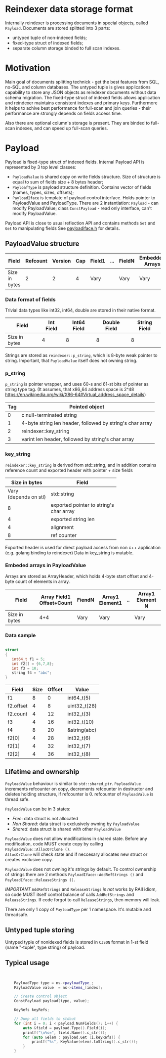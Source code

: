 # Reindexer data storage format
 
Internally reindexer is processing documents in special objects, called `Payload`. Documents are stored splitted into 3 parts:

- untyped tuple of non-indexed fields;
- fixed-type struct of indexed fields;
- separate column storage binded to full scan indexes.

# Motivation

Main goal of documents splitting technick - get the best features from SQL, no-SQL and column databases.
The untyped tuple is gives applications capability to store any JSON objects as reindexer documents without data schema migration.
The fixed-type struct of indexed fields allows application and reindexer maintains consistent indexes and primary keys. Furthermore it helps to achive best performance for full-scan and join queries - their
performance are strongly depends on fields access time. 

Also there are optional column's storage is present. They are binded to full-scan indexes, and can speed up full-scan queries.

# Payload 

Payload is fixed-type struct of indexed fields. Internal Payload API is represented by 3 top level classes: 

- `PayloadValue` is shared copy on write fields structure. Size of structure is equal to sum of fields size + 8 bytes header;
- `PayloafType` is payload structure definition. Contains vector of fields (names, types, sizes, offsets);
- `PayloadIface` is template of payload control interface. Holds pointer to PayloadValue and PayloadType.  There are 2 instantiation: `Payload` - can modify PayloadValue; class `ConstPayload` - read only interface, can't modify PayloadValue.

Payload API is close to usual reflection API and contains methods `Set` and `Get` to manipulating fields
See [payloadiface.h](payloadiface.h) for details.


## PayloadValue structure 

| Field         | Refcount | Version | Cap | Field1 | ... | FieldN | Embedded Arrays |
|---------------|----------|---------|-----|--------|-----|--------|-----------------|
| Size in bytes | 2        | 2       | 4   | Vary   |     | Vary   | Vary            |


### Data format of fields

Trivial data types like int32, int64, double are stored in their native format. 

| Field         | Int Field | Int64 Field | Double Field | String Field |
|---------------|-----------|-------------|--------------|--------------|
| Size in bytes | 4         | 8           | 8            | 8            |


Strings are stored as `reindexer::p_string`, which is 8-byte weak pointer to string. Important, that `PayloadValue` itself does not owning string.


### p_string 

`p_string` is pointer wrapper, and uses 60-s and 61-st bits of pointer as string type tag. (It assumes, that x86_64 address space is 2^48 https://en.wikipedia.org/wiki/X86-64#Virtual_address_space_details)

| Tag | Pointed object                                            |
|-----|-----------------------------------------------------------|
| 0   | c null-terminated string                                  |
| 1   | 4-byte string len header, followed by string's char array |
| 2   | reindexer::key_string                                     |
| 3   | varint len header, followed by string's char array        |


### key_string
`reindexer::key_string` is derived from std::string, and in addition contains reference count and exported header with pointer + size fields

| Size in bytes          | Field                          |
|------------------------|--------------------------------|
| Vary <br> (depends on stl) | std::string                    |
| 8                      | exported pointer to string's<br> char array |
| 4                      | exported string len                     |
| 4                      | alignment                      |
| 8                      | ref counter                    |

Exported header is used for direct payload access from non c++ application (e.g. golang binding to reindexer)
Data in key_string is mutable.

### Embeded arrays in PayloadValue

Arrays are stored as ArrayHeader, which holds 4-byte start offset and 4-byte count of elements in array. 

| Field         | Array Field1<br>Offset+Count | FiendN | Array1<br> Element1 | .. | Array1<br>Element N |
|---------------|---------------------------|--------|------------------|----|------------------|
| Size in bytes | 4+4                       | Vary   | Vary             |    | Vary             |


### Data sample

```c++

struct
{
   int64_t f1 = 5;
   int f2[] = {6,7,8};
   int f3 = 10;
   string f4 = "abc";
}
```

| Field     | Size | Offset | Value        |
|-----------|------|--------|--------------|
| f1        | 8    | 0      | int64_t(5)   |
| f2.offset | 4    | 8      | uint32_t(28) |
| f2.count  | 4    | 12     | int32_t(3)   |
| f3        | 4    | 16     | int32_t(10)  |
| f4        | 8    | 20     | &string(abc) |
| f2[0]     | 4    | 28     | int32_t(6)   |
| f2[1]     | 4    | 32     | int32_t(7)   |
| f2[2]     | 4    | 36     | int32_t(8)   |


## Lifetime and ownership

`PayloadValue` behaviour is similar to `std::shared_ptr`. `PayloadValue` increments refcounter on copy, decrements refcounter in destructor and deletes holding structure, if refcounter is 0.
refcounter of `PayloadValue` is thread safe.

`PayloadValue` can be in 3 states:
- *Free*: data struct is not allocated
- *Non Shared*: data struct is exclusively owning by `PayloadValue`
- *Shared*: data struct is shared with other `PayloadValue`

`PayloadValue` does not allow modifications in shared state. Before any modification, code MUST create copy by calling `PayloadValue::AllocOrClone ()`.  
`AllocOrClone` will check state and if neccesary allocates new struct or creates exclusive copy.

`PayloadValue` does not owning it's strings by default. To control ownership of strings there are 2 methods `PayloadIface::AddRefStrings ()` and `PayloadIface::ReleaseStrings ()`. 

*IMPORTANT* `AddRefStrings` and `ReleaseStrings` *is not* works by RAII idiom, so code MUST itself control balance of calls `AddRefStrings` and `ReleaseStrings`. If code forgot to call `ReleaseStrings`, then memory will leak.

There are only 1 copy of `PayloadType` per 1 namespace. It's mutable and threadsafe.

## Untyped tuple storing

Untyped typle of nonidexed fields is stored in `CJSON` format in 1-st field (name "-tuple", type string) of payload.

## Typical usage

```c++


	PayloadType type = ns->payloadType_;
	PayloadValue value  = ns->items_[index];

	// Create control object
	ConstPayload payload(type, value);

	KeyRefs keyRefs;

    // Dump all fields to stdout
    for (int i = 0; i < payload.NumFields(); i++) {
		auto &field = payload.Type().Field(i);
		printf("\n%s=", field.Name().c_str());
		for (auto &elem : payload.Get (i,keyRefs)) {
			printf("%s", KeyValue(elem).toString().c_str());
		}
	}

```
